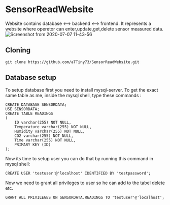 # SensorReadWebsite

Website contains database <--> backend <--> frontend. It represents a website where operetor can enter,update,get,delete sensor measured data.
![Screenshot from 2020-07-07 11-43-56](https://user-images.githubusercontent.com/62447953/86762900-3dc8c400-c047-11ea-87e6-5cb144202154.png)
## Cloning
```
git clone https://github.com/aTTiny73/SensorReadWebsite.git
```
## Database setup

To setup database first you need to install mysql-server.
To get the exact same table as me, inside the mysql shell, type these commands :
```
CREATE DATABASE SENSORDATA;
USE SENSORDATA;
CREATE TABLE READINGS
(
    ID varchar(255) NOT NULL,
    Temperature varchar(255) NOT NULL,
    Humidity varchar(255) NOT NULL,
    CO2 varchar(255) NOT NULL,
    Time varchar(255) NOT NULL,
    PRIMARY KEY (ID)
);
```
Now its time to setup user you can do that by running this command in mysql shell:

```
CREATE USER 'testuser'@'localhost' IDENTIFIED BY 'testpassword';
```
Now we need to grant all privileges to user so he can add to the tabel delete etc.
```
GRANT ALL PRIVILEGES ON SENSORDATA.READINGS TO 'testuser'@'localhost';
```
